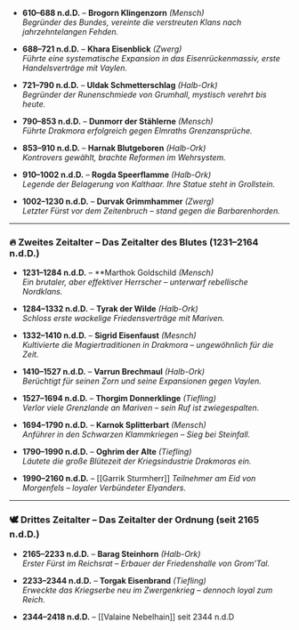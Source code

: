 - **610–688 n.d.D.** – **Brogorn Klingenzorn** _(Mensch)_  
    _Begründer des Bundes, vereinte die verstreuten Klans nach jahrzehntelangen Fehden._
    
- **688–721 n.d.D.** – **Khara Eisenblick** _(Zwerg)_  
    _Führte eine systematische Expansion in das Eisenrückenmassiv, erste Handelsverträge mit Vaylen._
    
- **721–790 n.d.D.** – **Uldak Schmetterschlag** _(Halb-Ork)_  
    _Begründer der Runenschmiede von Grumhall, mystisch verehrt bis heute._
    
- **790–853 n.d.D.** – **Dunmorr der Stählerne** _(Mensch)_  
    _Führte Drakmora erfolgreich gegen Elmraths Grenzansprüche._
    
- **853–910 n.d.D.** – **Harnak Blutgeboren** _(Halb-Ork)_  
    _Kontrovers gewählt, brachte Reformen im Wehrsystem._
    
- **910–1002 n.d.D.** – **Rogda Speerflamme** _(Halb-Ork)_  
    _Legende der Belagerung von Kalthaar. Ihre Statue steht in Grollstein._
    
- **1002–1230 n.d.D.** – **Durvak Grimmhammer** _(Zwerg)_  
    _Letzter Fürst vor dem Zeitenbruch – stand gegen die Barbarenhorden._
    

---

### 🔥 **Zweites Zeitalter – Das Zeitalter des Blutes (1231–2164 n.d.D.)**

- **1231–1284 n.d.D.** – **Marthok Goldschild _(Mensch)_  
    _Ein brutaler, aber effektiver Herrscher – unterwarf rebellische Nordklans._
    
- **1284–1332 n.d.D.** – **Tyrak der Wilde** _(Halb-Ork)_  
    _Schloss erste wackelige Friedensverträge mit Mariven._
    
- **1332–1410 n.d.D.** – **Sigrid Eisenfaust** _(Mesnch)_  
    _Kultivierte die Magiertraditionen in Drakmora – ungewöhnlich für die Zeit._
    
- **1410–1527 n.d.D.** – **Varrun Brechmaul** _(Halb-Ork)_  
    _Berüchtigt für seinen Zorn und seine Expansionen gegen Vaylen._
    
- **1527–1694 n.d.D.** – **Thorgim Donnerklinge** _(Tiefling)_  
    _Verlor viele Grenzlande an Mariven – sein Ruf ist zwiegespalten._
    
- **1694–1790 n.d.D.** – **Karnok Splitterbart** _(Mensch)_  
    _Anführer in den Schwarzen Klammkriegen – Sieg bei Steinfall._
    
- **1790–1990 n.d.D.** – **Oghrim der Alte** _(Tiefling)_  
    _Läutete die große Blütezeit der Kriegsindustrie Drakmoras ein._
    
- **1990–2160 n.d.D.** –   [[Garrik Sturmherr]]
    _Teilnehmer am Eid von Morgenfels – loyaler Verbündeter Elyanders._
    

---

### 🕊️ **Drittes Zeitalter – Das Zeitalter der Ordnung (seit 2165 n.d.D.)**

- **2165–2233 n.d.D.** – **Barag Steinhorn** _(Halb-Ork)_  
    _Erster Fürst im Reichsrat – Erbauer der Friedenshalle von Grom’Tal._
    
- **2233–2344 n.d.D.** – **Torgak Eisenbrand** _(Tiefling)_  
    _Erweckte das Kriegserbe neu im Zwergenkrieg – dennoch loyal zum Reich._
    
- **2344–2418 n.d.D.** – [[Valaine Nebelhain]] seit 2344 n.d.D